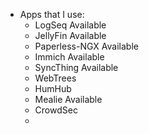 - Apps that I use:
	- LogSeq                          Available
	- JellyFin                          Available
	- Paperless-NGX             Available
	- Immich                           Available
	- SyncThing                      Available
	- WebTrees
	- HumHub
	- Mealie                            Available
	- CrowdSec
	-